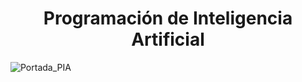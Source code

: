<h1 align="center"> Programación de Inteligencia Artificial </h1>

![Portada_PIA](https://user-images.githubusercontent.com/119708627/205412280-d14f137a-17ce-4dce-bec0-93739140b60d.png)
